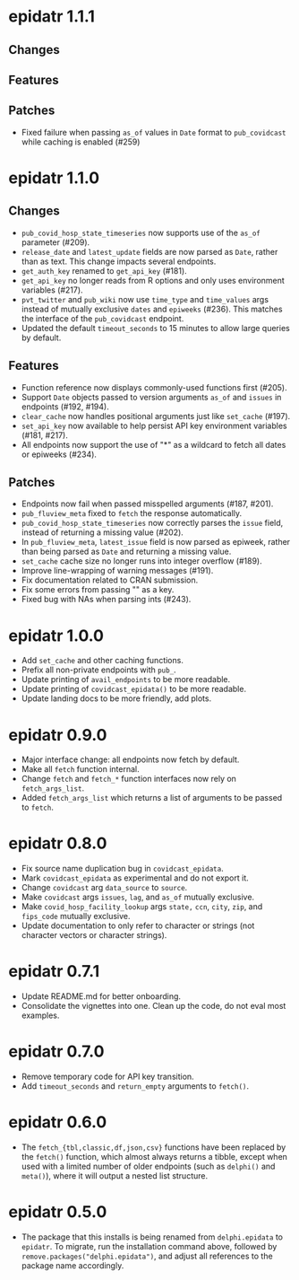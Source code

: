 # epidatr 1.1.1

## Changes

## Features

## Patches
- Fixed failure when passing `as_of` values in `Date` format to
  `pub_covidcast` while caching is enabled (#259)

# epidatr 1.1.0

## Changes
- `pub_covid_hosp_state_timeseries` now supports use of the `as_of` parameter (#209).
- `release_date` and `latest_update` fields are now parsed as `Date`, rather
  than as text. This change impacts several endpoints.
- `get_auth_key` renamed to `get_api_key` (#181).
- `get_api_key` no longer reads from R options and only uses environment variables (#217).
- `pvt_twitter` and `pub_wiki` now use `time_type` and `time_values` args instead of mutually exclusive `dates` and `epiweeks` (#236). This matches the interface of the `pub_covidcast` endpoint.
- Updated the default `timeout_seconds` to 15 minutes to allow large queries by default.
## Features
- Function reference now displays commonly-used functions first (#205).
- Support `Date` objects passed to version arguments `as_of` and `issues` in
  endpoints (#192, #194).
- `clear_cache` now handles positional arguments just like `set_cache` (#197).
- `set_api_key` now available to help persist API key environment variables (#181, #217).
- All endpoints now support the use of "\*" as a wildcard to fetch all dates or epiweeks (#234).
## Patches
- Endpoints now fail when passed misspelled arguments (#187, #201).
- `pub_fluview_meta` fixed to `fetch` the response automatically.
- `pub_covid_hosp_state_timeseries` now correctly parses the `issue` field,
  instead of returning a missing value (#202).
- In `pub_fluview_meta`, `latest_issue` field is now parsed as epiweek, rather
  than being parsed as `Date` and returning a missing value.
- `set_cache` cache size no longer runs into integer overflow (#189).
- Improve line-wrapping of warning messages (#191).
- Fix documentation related to CRAN submission.
- Fix some errors from passing "" as a key.
- Fixed bug with NAs when parsing ints (#243).

# epidatr 1.0.0

- Add `set_cache` and other caching functions.
- Prefix all non-private endpoints with `pub_`.
- Update printing of `avail_endpoints` to be more readable.
- Update printing of `covidcast_epidata()` to be more readable.
- Update landing docs to be more friendly, add plots.

# epidatr 0.9.0

- Major interface change: all endpoints now fetch by default.
- Make all `fetch` function internal.
- Change `fetch` and `fetch_*` function interfaces now rely on `fetch_args_list`.
- Added `fetch_args_list` which returns a list of arguments to be passed to `fetch`.

# epidatr 0.8.0

- Fix source name duplication bug in `covidcast_epidata`.
- Mark `covidcast_epidata` as experimental and do not export it.
- Change `covidcast` arg `data_source` to `source`.
- Make `covidcast` args `issues`, `lag`, and `as_of` mutually exclusive.
- Make `covid_hosp_facility_lookup` args `state,` `ccn`, `city`, `zip`, and
  `fips_code` mutually exclusive.
- Update documentation to only refer to character or strings (not character
  vectors or character strings).

# epidatr 0.7.1

- Update README.md for better onboarding.
- Consolidate the vignettes into one. Clean up the code, do not eval most examples.

# epidatr 0.7.0

- Remove temporary code for API key transition.
- Add `timeout_seconds` and `return_empty` arguments to `fetch()`.

# epidatr 0.6.0

- The `fetch_{tbl,classic,df,json,csv}` functions have been replaced by the
  `fetch()` function, which almost always returns a tibble, except when used with
  a limited number of older endpoints (such as `delphi()` and `meta()`), where it
  will output a nested list structure.

# epidatr 0.5.0

- The package that this installs is being renamed from `delphi.epidata` to
  `epidatr`. To migrate, run the installation command above, followed by
  `remove.packages("delphi.epidata")`, and adjust all references to the package
  name accordingly.
